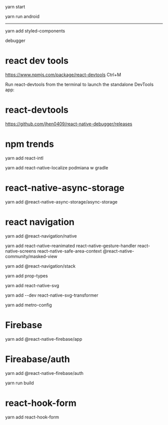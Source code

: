 yarn start

yarn run android

---

yarn add styled-components

debugger

# react dev tools

https://www.npmjs.com/package/react-devtools
Ctrl+M

Run react-devtools from the terminal to launch the standalone DevTools app:

# react-devtools

https://github.com/jhen0409/react-native-debugger/releases

# npm trends

yarn add react-intl

yarn add react-native-localize
podmiana w gradle

# react-native-async-storage

yarn add @react-native-async-storage/async-storage

# react navigation

yarn add @react-navigation/native

yarn add react-native-reanimated react-native-gesture-handler react-native-screens react-native-safe-area-context @react-native-community/masked-view

yarn add @react-navigation/stack

yarn add prop-types

yarn add react-native-svg

yarn add --dev react-native-svg-transformer

yarn add metro-config

# Firebase

yarn add @react-native-firebase/app

# Fireabase/auth

yarn add @react-native-firebase/auth

yarn run build

# react-hook-form
yarn add react-hook-form

